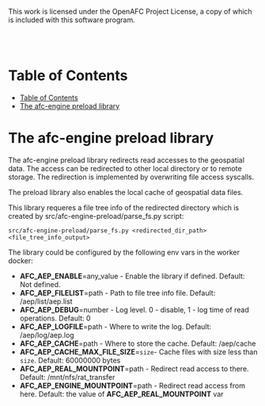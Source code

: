 This work is licensed under the OpenAFC Project License, a copy of which is included with this software program.

<br />
<br />

# Table of Contents
- [Table of Contents](#table-of-contents)
- [The afc-engine preload library](#the-afc-engine-preload-library)
# The afc-engine preload library
The afc-engine preload library redirects read accesses to the geospatial data. The access can be redirected to other local directory or to remote storage. The redirection is implemented by overwriting file access syscalls.

The preload library also enables the local cache of geospatial data files.

This library requeres a file tree info of the redirected directory which is created by src/afc-engine-preload/parse_fs.py script:
```
src/afc-engine-preload/parse_fs.py <redirected_dir_path> <file_tree_info_output>
```

The library could be configured by the following env vars in the worker docker:
- **AFC_AEP_ENABLE**=any_value - Enable the library if defined. Default: Not defined.
- **AFC_AEP_FILELIST**=path - Path to file tree info file. Default: /aep/list/aep.list
- **AFC_AEP_DEBUG**=number - Log level. 0 - disable, 1 - log time of read operations. Default: 0
- **AFC_AEP_LOGFILE**=path - Where to write the log. Default:  /aep/log/aep.log
- **AFC_AEP_CACHE**=path - Where to store the cache. Default:  /aep/cache
- **AFC_AEP_CACHE_MAX_FILE_SIZE**=`size`- Cache files with size less than `size`. Default: 60000000 bytes
- **AFC_AEP_REAL_MOUNTPOINT**=path - Redirect read access to there. Default: /mnt/nfs/rat_transfer
- **AFC_AEP_ENGINE_MOUNTPOINT**=path - Redirect read access from here. Default: the value of **AFC_AEP_REAL_MOUNTPOINT** var
